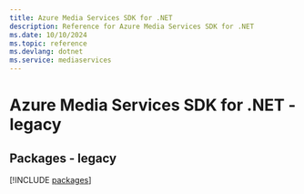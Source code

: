 ```yaml
---
title: Azure Media Services SDK for .NET
description: Reference for Azure Media Services SDK for .NET
ms.date: 10/10/2024
ms.topic: reference
ms.devlang: dotnet
ms.service: mediaservices
---
```

# Azure Media Services SDK for .NET - legacy
## Packages - legacy
[!INCLUDE [packages](media-services-index.md)]